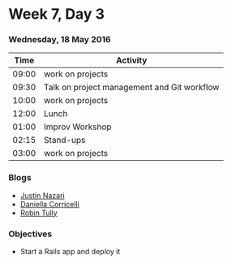# Week 7, Day 3

### Wednesday, 18 May 2016

| Time | Activity |
| --- | --- |
| 09:00 | work on projects |
| 09:30 | Talk on project management and Git workflow |
| 10:00 | work on projects |
| 12:00 | Lunch |
| 01:00 | Improv Workshop |
| 02:15 | Stand-ups |
| 03:00 | work on projects |

### Blogs

- [Justin Nazari](https://medium.com/@JustinNazari/)
- [Daniella Corricelli](http://codewithd.tumblr.com/)
- [Robin Tully](https://medium.com/@mr.robintully)

### Objectives

- Start a Rails app and deploy it 

